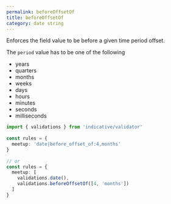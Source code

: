 ```yaml
---
permalink: beforeOffsetOf
title: beforeOffsetOf
category: date string
---
```


Enforces the field value to be before a given time period offset.
 
The `period` value has to be one of the following
 
- years
- quarters
- months
- weeks
- days
- hours
- minutes
- seconds
- milliseconds
 
```ts
import { validations } from 'indicative/validator'
 
const rules = {
  meetup: 'date|before_offset_of:4,months'
}
 
// or
const rules = {
  meetup: [
    validations.date(),
    validations.beforeOffsetOf([4, 'months'])
  ]
}
```